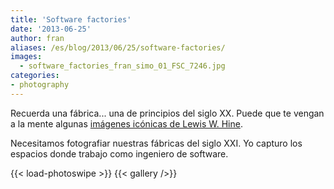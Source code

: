 ```yaml
---
title: 'Software factories'
date: '2013-06-25'
author: fran
aliases: /es/blog/2013/06/25/software-factories/
images:
  - software_factories_fran_simo_01_FSC_7246.jpg
categories:
- photography
---
```


Recuerda una fábrica... una de principios del siglo XX. Puede que te vengan a la mente algunas [imágenes icónicas de Lewis W. Hine](https://www.google.es/search?q=lewis+w+hines+factory).

Necesitamos fotografiar nuestras fábricas del siglo XXI. Yo capturo los espacios donde trabajo como ingeniero de software.
<!--more-->
{{< load-photoswipe >}}
{{< gallery />}}

